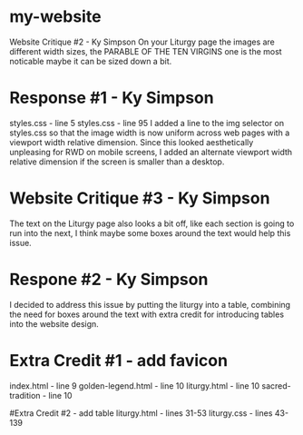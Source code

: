 # my-website

Website Critique #2 - Ky Simpson
On your Liturgy page the images are different width sizes, the PARABLE OF THE TEN VIRGINS one is the most noticable maybe it can be sized down a bit.

# Response #1 - Ky Simpson
styles.css - line 5
styles.css - line 95
I added a line to the img selector on styles.css so that the image width is now uniform across web pages with a viewport width relative dimension. Since this looked aesthetically unpleasing for RWD on mobile screens, I added an alternate viewport width relative dimension if the screen is smaller than a desktop.

# Website Critique #3 - Ky Simpson
The text on the Liturgy page also looks a bit off, like each section is going to run into the next, I think maybe some boxes around the text would help this issue.

# Respone #2 - Ky Simpson
I decided to address this issue by putting the liturgy into a table, combining the need for boxes around the text with extra credit for introducing tables into the website design.

# Extra Credit #1 - add favicon
index.html - line 9
golden-legend.html - line 10
liturgy.html - line 10
sacred-tradition - line 10

#Extra Credit #2 - add table
liturgy.html - lines 31-53
liturgy.css - lines 43-139
